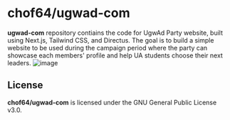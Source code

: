# chof64/ugwad-com

**ugwad-com** repository contiains the code for UgwAd Party website, built using Next.js, Tailwind CSS, and Directus. The goal is to build a simple website to be used during the campaign period where the party can showcase each members' profile and help UA students choose their next leaders.
![image](https://github.com/chof64/ugwad-com/assets/46257935/3926f604-9a99-41c3-85d8-07c646ed3433)


## License

**chof64/ugwad-com** is licensed under the GNU General Public License v3.0.
